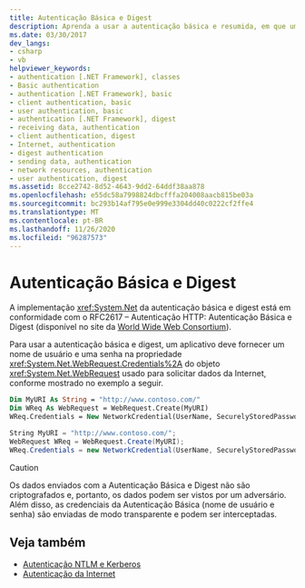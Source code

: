 ```yaml
---
title: Autenticação Básica e Digest
description: Aprenda a usar a autenticação básica e resumida, em que um aplicativo fornece um nome de usuário e senha no objeto WebRequest que ele usa para solicitar dados.
ms.date: 03/30/2017
dev_langs:
- csharp
- vb
helpviewer_keywords:
- authentication [.NET Framework], classes
- Basic authentication
- authentication [.NET Framework], basic
- client authentication, basic
- user authentication, basic
- authentication [.NET Framework], digest
- receiving data, authentication
- client authentication, digest
- Internet, authentication
- digest authentication
- sending data, authentication
- network resources, authentication
- user authentication, digest
ms.assetid: 8cce2742-8d52-4643-9dd2-64ddf38aa878
ms.openlocfilehash: e55dc58a7998824dbcfffa204008aacb815be03a
ms.sourcegitcommit: bc293b14af795e0e999e3304dd40c0222cf2ffe4
ms.translationtype: MT
ms.contentlocale: pt-BR
ms.lasthandoff: 11/26/2020
ms.locfileid: "96287573"
---
```

# <a name="basic-and-digest-authentication"></a>Autenticação Básica e Digest

A implementação <xref:System.Net> da autenticação básica e digest está em conformidade com o RFC2617 – Autenticação HTTP: Autenticação Básica e Digest (disponível no site da [World Wide Web Consortium](https://www.w3.org)).  
  
 Para usar a autenticação básica e digest, um aplicativo deve fornecer um nome de usuário e uma senha na propriedade <xref:System.Net.WebRequest.Credentials%2A> do objeto <xref:System.Net.WebRequest> usado para solicitar dados da Internet, conforme mostrado no exemplo a seguir.  
  
```vb  
Dim MyURI As String = "http://www.contoso.com/"  
Dim WReq As WebRequest = WebRequest.Create(MyURI)  
WReq.Credentials = New NetworkCredential(UserName, SecurelyStoredPassword)  
```  
  
```csharp  
String MyURI = "http://www.contoso.com/";  
WebRequest WReq = WebRequest.Create(MyURI);  
WReq.Credentials = new NetworkCredential(UserName, SecurelyStoredPassword);  
```  
  
> [!CAUTION]
> Os dados enviados com a Autenticação Básica e Digest não são criptografados e, portanto, os dados podem ser vistos por um adversário. Além disso, as credenciais da Autenticação Básica (nome de usuário e senha) são enviadas de modo transparente e podem ser interceptadas.  
  
## <a name="see-also"></a>Veja também

- [Autenticação NTLM e Kerberos](ntlm-and-kerberos-authentication.md)
- [Autenticação da Internet](internet-authentication.md)
